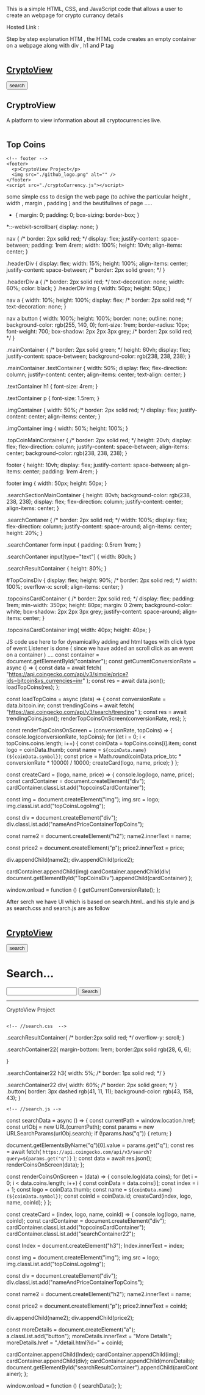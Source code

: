 This is a simple HTML, CSS, and JavaScript code that allows a user to create an webpage for crypto currancy details

Hosted Link : 

Step by step explanation HTM , the HTML code  creates an empty container on a  webpage along with div , h1  and P tag 
<!DOCTYPE html>
<html lang="en">
  <head>
    <meta charset="UTF-8" />
    <meta name="viewport" content="width=device-width, initial-scale=1.0" />
    <title>Document</title>
    <link rel="stylesheet" href="./cryptoCurrency.css" />
  </head>
  <body>
    <!-- header -->
    <nav>
      <div class="headerDiv">
        <img src="./logo.png" alt="" />
        <a href="./CryptoCurrency.html">
          <h1>CryptoView</h1>
        </a>
      </div>
      <a href="./search.html">
        <button>search</button>
      </a>
    </nav>
    <!-- main -->
    <section>
      <div class="mainContainer">
        <div class="textContainer">
          <h1>CryptroView</h1>
          <p>A platform to view information about all cryptocurrencies live.</p>
        </div>
        <div class="imgContainer">
          <img src="./main_image.svg" alt="" />
        </div>
      </div>
    </section>
    <!-- topCoin -->
    <div class="topCoinMainContainer">
      <h2>Top Coins</h2>
      <div class="TopCoinsDiv" id="TopCoinsDiv"></div>
    </div>

    <!-- footer -->
    <footer>
      <p>CryptoView Project</p>
      <img src="./github_logo.png" alt="" />
    </footer>
    <script src="./cryptoCurrency.js"></script>
  </body>
</html>

some simple css  to design the web page (to achive the particular height , width , margin , padding ) and the beutifullnes of page  .....

  * {
  margin: 0;
  padding: 0;
  box-sizing: border-box;
}

*::-webkit-scrollbar{
    display: none;
}

nav {
  /* border: 2px solid red; */
  display: flex;
  justify-content: space-between;
  padding: 1rem 4rem;
  width: 100%;
  height: 10vh;
  align-items: center;
}

.headerDiv {
  display: flex;
  width: 15%;
  height: 100%;
  align-items: center;
  justify-content: space-between;
  /* border: 2px solid green; */
}

.headerDiv a {
  /* border: 2px solid red; */
  text-decoration: none;
  width: 60%;
  color: black;
}
.headerDiv img {
  width: 50px;
  height: 50px;
}

nav a {
  width: 10%;
  height: 100%;
  display: flex;
  /* border: 2px solid red; */
  text-decoration: none;
}

nav a button {
  width: 100%;
  height: 100%;
  border: none;
  outline: none;
  background-color: rgb(255, 140, 0);
  font-size: 1rem;
  border-radius: 10px;
  font-weight: 700;
  box-shadow: 2px 2px 3px grey;
  /* border: 2px solid red; */
}

.mainContainer {
  /* border: 2px solid green; */
  height: 60vh;
  display: flex;
  justify-content: space-between;
  background-color: rgb(238, 238, 238);
}

.mainContainer .textContainer {
  width: 50%;
  display: flex;
  flex-direction: column;
  justify-content: center;
  align-items: center;
  text-align: center;
}

.textContainer h1 {
  font-size: 4rem;
}

.textContainer p {
  font-size: 1.5rem;
}

.imgContainer {
  width: 50%;
  /* border: 2px solid red; */
  display: flex;
  justify-content: center;
  align-items: center;
}

.imgContainer img {
  width: 50%;
  height: 100%;
}

.topCoinMainContainer {
  /* border: 2px solid red; */
  height: 20vh;
  display: flex;
  flex-direction: column;
  justify-content: space-between;
  align-items: center;
  background-color: rgb(238, 238, 238);
}

footer {
  height: 10vh;
  display: flex;
  justify-content: space-between;
  align-items: center;
  padding: 1rem 4rem;
}

footer img {
  width: 50px;
  height: 50px;
}

.searchSectionMainContainer {
  height: 80vh;
  background-color: rgb(238, 238, 238);
  display: flex;
  flex-direction: column;
  justify-content: center;
  align-items: center;
}

.searchContaner {
  /* border: 2px solid red; */
  width: 100%;
  display: flex;
  flex-direction: column;
  justify-content: space-around;
  align-items: center;
  height: 20%;
}

.searchContaner form input {
  padding: 0.5rem 1rem;
}

.searchContaner input[type="text"] {
  width: 80ch;
}

.searchResultContainer {
  height: 80%;
}

#TopCoinsDiv {
  display: flex;
  height: 90%;
  /* border: 2px solid red; */
  width: 100%;
  overflow-x: scroll;
  align-items: center;
}

.topcoinsCardContainer {
  /* border: 2px solid red; */
  display: flex;
  padding: 1rem;
  min-width: 350px;
  height: 80px;
  margin: 0 2rem;
  background-color: white;
  box-shadow: 2px 2px 3px grey;
  justify-content: space-around;
  align-items: center;
}

.topcoinsCardContainer img{
    width: 40px;
    height: 40px;
}




JS code use here to  for dynamicallky adding and html tages with click type of event Listener is done ( since we have added an scroll click as an event on a container ) ....
const container = document.getElementById("container");
const getCurrentConversionRate = async () => {
  const data = await fetch(
    "https://api.coingecko.com/api/v3/simple/price?ids=bitcoin&vs_currencies=inr"
  );
  const res = await data.json();
  loadTopCoins(res);
};

const loadTopCoins = async (data) => {
  const conversionRate = data.bitcoin.inr;
  const trendingCoins = await fetch(
    "https://api.coingecko.com/api/v3/search/trending"
  );
  const res = await trendingCoins.json();
  renderTopCoinsOnScreen(conversionRate, res);
};

const renderTopCoinsOnScreen = (conversionRate, topCoins) => {
  console.log(conversionRate, topCoins);
  for (let i = 0; i < topCoins.coins.length; i++) {
    const coinData = topCoins.coins[i].item;
    const logo = coinData.thumb;
    const name = `${coinData.name} (${coinData.symbol})`;
    const price =
      Math.round(coinData.price_btc * conversionRate * 10000) / 10000;
    createCard(logo, name, price);
  }
};

const createCard = (logo, name, price) => {
  console.log(logo, name, price);
  const cardContainer = document.createElement("div");
  cardContainer.classList.add("topcoinsCardContainer");

  const img = document.createElement("img");
  img.src = logo;
  img.classList.add("topCoinsLogoImg");

  const div = document.createElement("div");
  div.classList.add("nameAndPriceContainerTopCoins");

  const name2 = document.createElement("h2");
  name2.innerText = name;

  const price2 = document.createElement("p");
  price2.innerText = price;

  div.appendChild(name2);
  div.appendChild(price2);

  cardContainer.appendChild(img)
  cardContainer.appendChild(div)
  document.getElementById("TopCoinsDiv").appendChild(cardContainer)
};

window.onload = function () {
  getCurrentConversionRate();
};


After serch we have UI which is based on search.html.. and his style and js as search.css and search.js  are as follow

  <!-- //seach.html -->

 <!DOCTYPE html>
<html lang="en">
  <head>
    <meta charset="UTF-8" />
    <meta name="viewport" content="width=device-width, initial-scale=1.0" />
    <title>Document</title>
    <link rel="stylesheet" href="./cryptoCurrency.css" />
    <link rel="stylesheet" href="./search.css">
  </head>
  <body>
    <!-- header -->
    <nav>
      <div class="headerDiv">
        <img src="./logo.png" alt="" />
        <a href="./CryptoCurrency.html">
          <h1>CryptoView</h1>
        </a>
      </div>
      <a href="./search.html">
        <button>search</button>
      </a>
    </nav>
    <div class="searchSectionMainContainer">
      <div class="searchContaner" >
        <h1>Search...</h1>
        <form method="GET">
          <input type="text" name="q" />
          <input type="submit" value="Search" />
        </form>
      </div>
      <hr />
      <div class="searchResultContainer" id="searchResultContainer"></div>
    </div>
    <footer>
      <p>CryptoView Project</p>
      <img src="./github_logo.png" alt="" />
    </footer>
    <script src="./search.js"></script>
  </body>
</html>


    <!-- //search.css  -->

 .searchResultContainer{
    /* border:2px solid red; */
    overflow-y: scroll;
}

.searchContainer22{
    margin-bottom: 1rem;
    border:2px solid rgb(28, 6, 6);

}

.searchContainer22 h3{
    width: 5%;
    /* border: 1px solid red; */
}


.searchContainer22 div{
    width: 60%;
    /* border: 2px solid green; */
}
.button{
    border: 3px dashed rgb(41, 11, 11);
    background-color: rgb(43, 158, 43);
}

    <!-- //search.js -->

 const searchData = async () => {
  const currentPath = window.location.href;
  const urlObj = new URL(currentPath);
  const params = new URLSearchParams(urlObj.search);
  if (!params.has("q")) {
    return;
  }

  document.getElementsByName("q")[0].value = params.get("q");
  const res = await fetch(
    `https://api.coingecko.com/api/v3/search?query=${params.get("q")}`
  );
  const data = await res.json();
  renderCoinsOnScreen(data);
};

const renderCoinsOnScreen = (data) => {
  console.log(data.coins);
  for (let i = 0; i < data.coins.length; i++) {
    const coinData = data.coins[i];
    const index = i + 1;
    const logo = coinData.thumb;
    const name = `${coinData.name} (${coinData.symbol})`;
    const coinId = coinData.id;
    createCard(index, logo, name, coinId);
  }
};

const createCard = (index, logo, name, coinId) => {
  console.log(logo, name, coinId);
  const cardContainer = document.createElement("div");
  cardContainer.classList.add("topcoinsCardContainer");
  cardContainer.classList.add("searchContainer22");

  const Index = document.createElement("h3");
  Index.innerText = index;

  const img = document.createElement("img");
  img.src = logo;
  img.classList.add("topCoinsLogoImg");

  const div = document.createElement("div");
  div.classList.add("nameAndPriceContainerTopCoins");

  const name2 = document.createElement("h2");
  name2.innerText = name;

  const price2 = document.createElement("p");
  price2.innerText = coinId;

  div.appendChild(name2);
  div.appendChild(price2);

  const moreDetails = document.createElement("a");
  a.classList.add("button");
  moreDetails.innerText = "More Details";
  moreDetails.href = "./detail.html?id=" + coinId;

  cardContainer.appendChild(Index);
  cardContainer.appendChild(img);
  cardContainer.appendChild(div);
  cardContainer.appendChild(moreDetails);
  document.getElementById("searchResultContainer").appendChild(cardContainer);
};

window.onload = function () {
  searchData();
};
   
